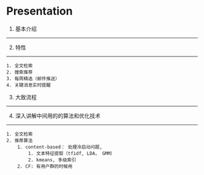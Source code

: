 Presentation
==============

1. 基本介绍
--------------

2. 特性
--------------
	1. 全文检索
	2. 搜索推荐
	3. 每周精选（邮件推送）
	4. 关键消息实时提醒

3. 大致流程
--------------

4. 深入讲解中间用的的算法和优化技术
--------------
	1. 全文检索
	2. 推荐算法
		1. content-based： 处理冷启动问题, 
			1. 文本特征提取（tfidf, LDA， GMM）
			2. kmeans, 多级索引
		2. CF: 有用户群的时候用
